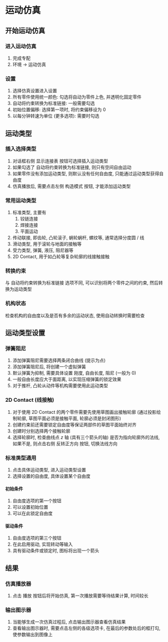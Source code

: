 # 运动仿真
## 开始运动仿真
### 进入运动仿真
1. 完成专配
1. 环境 -> 运动仿真

### 设置
1. 选择仿真设置进入设置
1. 所有零件使用统一颜色: 
勾选将自动为零件上色, 并透明化固定零件
1. 自动将约束转换为标准链接: 
一般需要勾选
1. 初始位置偏移:
选择第一项时, 将约束偏移设为 0
1. 以每分钟转速为单位 (更多选项):
需要时勾选

## 运动类型
### 插入选择类型
1. 对话框右侧 显示连接表 按钮可选择插入运动类型
1. 如果勾选了 自动将约束转换为标准链接, 则只有空间自由运动
1. 如果零件没有添加运动类型, 则默认没有任何自由度, 只能通过运动类型获得自由度
1. 仿真播放后, 需要点击左侧 构造模式 按钮, 才能添加运动类型

### 常用运动类型
1. 标准类型, 主要有
    1. 铰链连接
    1. 焊接连接
    1. 平面运动
1. 传动联接, 即齿轮, 凸轮滚子, 蜗轮蜗杆, 螺纹等, 通常选择分度圆 / 线
1. 滑动类型, 用于滚轮与地面的接触等
1. 受力类型, 弹簧, 液压, 阻尼器等
1. 2D Contact, 用于如凸轮等复杂轮廓的线接触接触

### 转换约束
与 自动将约束转换为标准链接 选项不同, 可以识别将两个零件之间的约束, 然后转换为运动类型

### 机构状态
检查机构的自由度以及是否有多余的运动状态, 使用自动转换时需要检查

## 运动类型设置
### 弹簧阻尼
1. 添加弹簧阻尼需要选择两条闭合曲线 (提示为点)
1. 添加弹簧阻尼后, 将创建一个虚拟弹簧
1. 默认弹簧为抑制, 需要具体设置 刚度, 自由长度, 阻尼 (一般为 0)
1. 一般自由长度应大于面距离, 以实现压缩弹簧的锁定效果
1. 对于推杆, 凸轮从动件等机构需要使用此运动类型

### 2D Contact (线接触)
1. 对于使用 2D Contact 的两个零件需要先使用草图画出接触轮廓 (通过投影绘制轮廓, 草图平面必须是接触平面, 轮廓必须是封闭图形)
1. 创建约束前还需要锁定自由度等保证两部件的草图平面始终对齐
1. 创建时分别选择两个接触轮廓
1. 选择轮廓时, 检查曲线点 $z$ 轴 (具有三个箭头的轴) 是否为指向轮廓外的法线, 如果不是, 则点击右侧 反转正方向 按钮, 切换法线方向

### 标准类型通用
1. 点击具体运动类型, 进入运动类型设置
1. 选择设置的自由度, 具体设置某个自由度

#### 初始条件
1. 自由度选项的第一个按钮
1. 可以设置初始位置
1. 可以在此锁定自由度

#### 驱动条件
1. 自由度选项的第三个按钮
1. 在此启用驱动, 实现转动等输入
1. 具有驱动条件或锁定时, 图标将出现一个箭头

## 结果
### 仿真播放器
1. 点击 播放 按钮后将开始仿真, 第一次播放需要等待结果计算, 时间较长

### 输出图示器
1. 当能够生成一次仿真过程后, 点击输出图示器查看仿真结果
1. 查看输出图示器时, 需要点击左侧的各级选项卡, 在最后的参数处后的框打勾, 使参数输出到图像上


